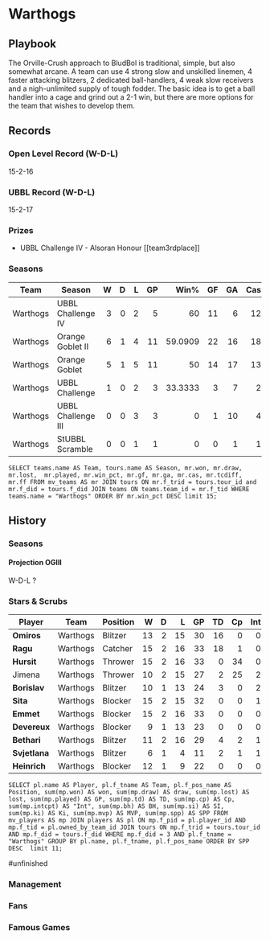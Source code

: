 # Warthogs



## Playbook

The Orville-Crush approach to BludBol is traditional, simple, but also somewhat arcane. A team can use 4 strong slow and unskilled linemen, 4 faster attacking blitzers, 2 dedicated ball-handlers, 4 weak slow receivers and a nigh-unlimited supply of tough fodder. The basic idea is to get a ball handler into a cage and grind out a 2-1 win, but there are more options for the team that wishes to develop them.

## Records

### Open Level Record (W-D-L)

15-2-16

### UBBL Record (W-D-L)

15-2-17

### Prizes

*  UBBL Challenge IV - Alsoran Honour [[team3rdplace]]


### Seasons

| Team      | Season             | W  | D | L | GP | Win% | GF   | GA   | Cas  | CDif | FF   |
|-----------|--------------------|--:|--:|--:|---:|-----:|---:|---:|----:|-----:|---:|
| Warthogs | UBBL Challenge IV  |    3 |    0 |    2 |      5 |      60 |   11 |    6 |   12 |      8 |    3 |
| Warthogs | Orange Goblet II   |    6 |    1 |    4 |     11 | 59.0909 |   22 |   16 |   18 |      8 |   -2 |
| Warthogs | Orange Goblet      |    5 |    1 |    5 |     11 |      50 |   14 |   17 |   13 |      6 |    3 |
| Warthogs | UBBL Challenge     |    1 |    0 |    2 |      3 | 33.3333 |    3 |    7 |    2 |      3 |    0 |
| Warthogs | UBBL Challenge III |    0 |    0 |    3 |      3 |       0 |    1 |   10 |    4 |      2 |   -1 |
| Warthogs | StUBBL Scramble    |    0 |    0 |    1 |      1 |       0 |    0 |    1 |    1 |      0 |    0 |

`
SELECT teams.name AS Team, tours.name AS Season, mr.won, mr.draw, mr.lost, 	mr.played, mr.win_pct, mr.gf, mr.ga, mr.cas, mr.tcdiff,	mr.ff FROM mv_teams AS mr JOIN tours ON mr.f_trid = tours.tour_id and mr.f_did = tours.f_did JOIN teams ON teams.team_id = mr.f_tid WHERE teams.name = "Warthogs" ORDER BY mr.win_pct DESC limit 15;
`

## History


### Seasons


#### Projection OGIII

W-D-L ?


### Stars & Scrubs

| Player           | Team        | Position      | W | D | L | GP | TD | Cp | Int | BH | SI | Ki | MVP | SPP |
|------------------|-------------|---------------|--:|--:|--:|---:|---:|---:|----:|---:|---:|---:|----:|----:|
| **Omiros**    | Warthogs | Blitzer           |   13 |    2 |   15 |   30 |   16 |    0 |    0 |    0 |    2 |    0 |    2 |   62 |
| **Ragu**      | Warthogs | Catcher            |   15 |    2 |   16 |   33 |   18 |    1 |    0 |    0 |    0 |    0 |    1 |   60 |
| **Hursit**    | Warthogs | Thrower           |   15 |    2 |   16 |   33 |    0 |   34 |    0 |    1 |    0 |    1 |    4 |   58 |
| Jimena   | Warthogs | Thrower           |   10 |    2 |   15 |   27 |    2 |   25 |    2 |    0 |    1 |    0 |    2 |   47 |
| **Borislav**  | Warthogs | Blitzer           |   10 |    1 |   13 |   24 |    3 |    0 |    2 |    6 |    3 |    0 |    2 |   41 |
| **Sita**      | Warthogs | Blocker |   15 |    2 |   15 |   32 |    0 |    0 |    1 |    1 |    1 |    0 |    6 |   36 |
| **Emmet**     | Warthogs | Blocker |   15 |    2 |   16 |   33 |    0 |    0 |    0 |    4 |    0 |    0 |    5 |   33 |
| **Devereux**  | Warthogs | Blocker |    9 |    1 |   13 |   23 |    0 |    0 |    0 |    3 |    1 |    0 |    5 |   33 |
| **Bethari**   | Warthogs | Blitzer           |   11 |    2 |   16 |   29 |    4 |    2 |    1 |    1 |    1 |    1 |    0 |   22 |
| **Svjetlana** | Warthogs | Blitzer           |    6 |    1 |    4 |   11 |    2 |    1 |    1 |    2 |    2 |    2 |    0 |   21 |
| **Heinrich**  | Warthogs | Blocker |   12 |    1 |    9 |   22 |    0 |    0 |    0 |    6 |    2 |    0 |    1 |   21 |

`
SELECT pl.name AS Player, pl.f_tname AS Team, pl.f_pos_name AS Position, sum(mp.won) AS won, sum(mp.draw) AS draw, sum(mp.lost) AS lost, sum(mp.played) AS GP, sum(mp.td) AS TD, sum(mp.cp) AS Cp, sum(mp.intcpt) AS "Int",	sum(mp.bh) AS BH, sum(mp.si) AS SI,	sum(mp.ki) AS Ki, sum(mp.mvp) AS MVP, sum(mp.spp) AS SPP FROM mv_players AS mp JOIN players AS pl ON mp.f_pid = pl.player_id AND mp.f_tid = pl.owned_by_team_id JOIN tours ON mp.f_trid = tours.tour_id AND mp.f_did = tours.f_did WHERE mp.f_did = 3 AND pl.f_tname = "Warthogs" GROUP BY pl.name, pl.f_tname, pl.f_pos_name ORDER BY SPP DESC 
limit 11;
`

#unfinished 

### Management

### Fans


### Famous Games


